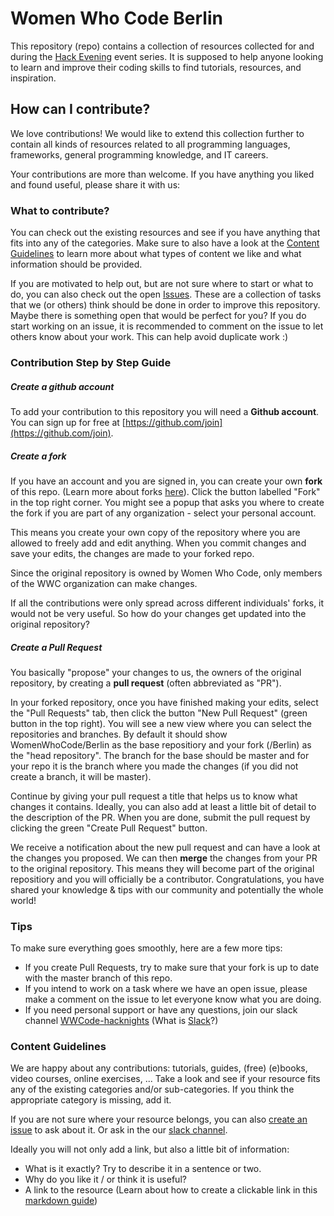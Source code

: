 # Women Who Code Berlin

This repository (repo) contains a collection of resources collected for and during the [Hack Evening](https://www.meetup.com/Women-Who-Code-Berlin-Germany/) event series.
It is supposed to help anyone looking to learn and improve their coding skills to find tutorials, resources, and inspiration.

## How can I contribute?

We love contributions! 
We would like to extend this collection further to contain all kinds of resources related to all programming languages, frameworks, general programming knowledge, and IT careers.

Your contributions are more than welcome. If you have anything you liked and found useful, please share it with us:

### What to contribute?

You can check out the existing resources and see if you have anything that fits into any of the categories.
Make sure to also have a look at the [Content Guidelines](#content-guidelines) to learn more about what types of content we like and what information should be provided.

If you are motivated to help out, but are not sure where to start or what to do, you can also check out the open [Issues](https://github.com/WomenWhoCode/Berlin/issues). These are a collection of tasks that we (or others) think should be done in order to improve this repository. Maybe there is something open that would be perfect for you?
If you do start working on an issue, it is recommended to comment on the issue to let others know about your work. This can help avoid duplicate work :)

### Contribution Step by Step Guide

##### Create a github account
To add your contribution to this repository you will need a **Github account**. 
You can sign up for free at [https://github.com/join](https://github.com/join).

##### Create a fork
If you have an account and you are signed in, you can create your own **fork** of this repo. (Learn more about forks [here](https://guides.github.com/activities/forking/)).
Click the button labelled "Fork" in the top right corner.
You might see a popup that asks you where to create the fork if you are part of any organization - select your personal account.

This means you create your own copy of the repository where you are allowed to freely add and edit anything. When you commit changes and save your edits, the changes are made to your forked repo.

Since the original repository is owned by Women Who Code, only members of the WWC organization can make changes.

If all the contributions were only spread across different individuals' forks, it would not be very useful.
So how do your changes get updated into the original repository?

##### Create a Pull Request

You basically "propose" your changes to us, the owners of the original repository, by creating a **pull request** (often abbreviated as "PR").

In your forked repository, once you have finished making your edits, select the "Pull Requests" tab, then click the button "New Pull Request" (green button in the top right).
You will see a new view where you can select the repositories and branches. 
By default it should show WomenWhoCode/Berlin as the base repositiory and your fork (<YourUsername>/Berlin) as the "head repository".
The branch for the base should be master and for your repo it is the branch where you made the changes (if you did not create a branch, it will be master).

Continue by giving your pull request a title that helps us to know what changes it contains.
Ideally, you can also add at least a little bit of detail to the description of the PR.
When you are done, submit the pull request by clicking the green "Create Pull Request" button.

We receive a notification about the new pull request and can have a look at the changes you proposed.
We can then **merge** the changes from your PR to the original repository. 
This means they will become part of the original repositiory and you will officially be a contributor.
Congratulations, you have shared your knowledge & tips with our community and potentially the whole world!

### Tips

To make sure everything goes smoothly, here are a few more tips:
- If you create Pull Requests, try to make sure that your fork is up to date with the master branch of this repo. 
- If you intend to work on a task where we have an open issue, please make a comment on the issue to let everyone know what you are doing.
- If you need personal support or have any questions, join our slack channel [WWCode-hacknights](http://bit.ly/WWCHackEveningsSlack) (What is [Slack](https://slack.com/resources/slack-101/what-is-slack)?)

### Content Guidelines

We are happy about any contributions: tutorials, guides, (free) (e)books, video courses, online exercises, ...
Take a look and see if your resource fits any of the existing categories and/or sub-categories. 
If you think the appropriate category is missing, add it.

If you are not sure where your resource belongs, you can also [create an issue](https://github.com/WomenWhoCode/Berlin/issues/new) to ask about it. Or ask in the our [slack channel](http://bit.ly/WWCHackEveningsSlack).

Ideally you will not only add a link, but also a little bit of information:
- What is it exactly? Try to describe it in a sentence or two.
- Why do you like it / or think it is useful?
- A link to the resource (Learn about how to create a clickable link in this [markdown guide](https://www.markdownguide.org/basic-syntax#links))
